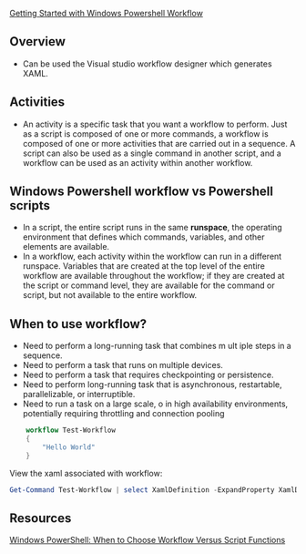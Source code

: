 [Getting Started with Windows Powershell Workflow](https://technet.microsoft.com/en-us/library/jj134242(v=ws.11).aspx)
## Overview
* Can be used the Visual studio workflow designer which generates XAML.

## Activities
* An activity is a specific task that you want a workflow to perform. Just as a script is composed of one or more commands, a workflow is composed of one or more activities that are carried out in a sequence. A script can also be used as a single command in another script, and a workflow can be used as an activity within another workflow.

## Windows Powershell workflow vs Powershell scripts
* In a script, the entire script runs in the same __runspace__, the operating environment that defines which commands, variables, and other elements are available.
* In a workflow, each activity within the workflow can run in a different runspace. Variables that are created at the top level of the entire workflow are available throughout the workflow; if they are created at the script or command level, they are available for the command or script, but not available to the entire workflow.

## When to use workflow?
* Need to perform a long-running task that combines m ult iple steps in a sequence.
* Need to perform a task that runs on multiple devices.
* Need to perform a task that requires checkpointing or persistence.
* Need to perform long-running task that is asynchronous, restartable, parallelizable, or interruptible.
* Need to run a task on a large scale, o in high availability environments, potentially requiring throttling and connection pooling

```powershell
    workflow Test-Workflow
    {
        "Hello World"
    }
```

View the xaml associated with workflow: 
```powershell
Get-Command Test-Workflow | select XamlDefinition -ExpandProperty XamlDefinition
```

## Resources
[Windows PowerShell: When to Choose Workflow Versus Script Functions](http://www.informit.com/articles/article.aspx?p=2481897)
